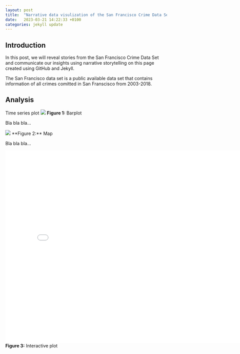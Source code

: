 ```yaml
---
layout: post
title:  "Narrative data visulization of the San Francisco Crime Data Set"
date:   2023-03-21 14:22:33 +0100
categories: jekyll update
---
```


## Introduction
In this post, we will reveal stories from the San Francisco Crime Data Set and communicate our insights using narrative storytelling on this page created using GitHub and Jekyll. 

The San Francisco data set is a public available data set that contains information of all crimes comitted in San Franscisco from 2003-2018. 


## Analysis

Time series plot
<img src="{{site.baseurl}}/assets/images/barplot2.png">
**Figure 1:** Barplot

Bla bla bla...

<img src="{{site.baseurl}}/assets/images/map.png">
**Figure 2:** Map

Bla bla bla...

<embed 
       type="text/html" 
       src="{{site.baseurl}}/assets/images/bokehfigure.html"
       width="800"
       height="600"
       >
</embed>
**Figure 3:** Interactive plot


